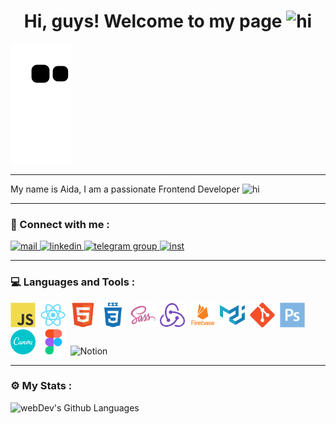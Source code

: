
<h1 align="center"> Hi, guys! Welcome to my page <img src="https://media.tenor.com/XyfkuomEwj4AAAAi/hello.gif" width="40"  alt="hi" /> </h1>

<!-- <p align="center"><img src="https://media.tenor.com/LtF6lgB8FdsAAAAi/mochi-peach.gif" width="200"  alt="hi" /></p> -->
<!-- <img src="https://media.tenor.com/mKMXJtjSv7YAAAAi/peachcat-new.gif" width="40"  alt="hi" /> -->

![Snake animation](https://raw.githubusercontent.com/muhiqsimui/muhiqsimui/output/github-contribution-grid-snake.svg)

---

My name is Aida, I am a passionate Frontend Developer <img src="https://media.tenor.com/LtF6lgB8FdsAAAAi/mochi-peach.gif" width="40"  alt="hi" />

---

### 🤝 Connect with me :

  <div id="badges">
  <a href="mailto: aidagube@mail.com" target="_blank">
      <img src="https://cdn-icons-png.flaticon.com/512/270/270021.png" width="40" height="40" alt="mail"/>
    </a>
    <a href="https://www.linkedin.com/in/aidagube/" target="_blank">
      <img src="https://cdn-icons-png.flaticon.com/512/2504/2504799.png" width="40" height="40" alt="linkedin" />
    </a>
    <a href="https://t.me/AidaGube" target="_blank">
      <img src="https://cdn-icons-png.flaticon.com/512/2111/2111646.png" width="40" height="40" alt="telegram group" />
    </a>
    <a href="https://www.instagram.com/_.ag05/" target="_blank">
      <img src="https://cdn-icons-png.flaticon.com/512/3955/3955024.png" width="40" height="40" alt="inst"/>
    </a> 
  </div>

---

### 💻  Languages and Tools :

<div>
    <img src="https://github.com/devicons/devicon/blob/master/icons/javascript/javascript-original.svg" title="javascript" alt="javascript" width="40" height="40"/>&nbsp;
    <img src="https://github.com/devicons/devicon/blob/master/icons/react/react-original.svg" title="reactjs" alt="reactjs" width="40" height="40"/>&nbsp;
  <img src="https://github.com/devicons/devicon/blob/master/icons/html5/html5-original.svg" title="html5" alt="html5" width="40" height="40"/>&nbsp;
  <img src="https://github.com/devicons/devicon/blob/master/icons/css3/css3-plain-wordmark.svg" title="css" alt="css" width="40" height="40"/>&nbsp;
  <img src="https://github.com/devicons/devicon/blob/master/icons/sass/sass-original.svg" title="sass/scss" alt="sass/scss" width="40" height="40"/>&nbsp;
 <img src="https://github.com/devicons/devicon/blob/master/icons/redux/redux-original.svg" title="redux" alt="redux" width="40" height="40"/>&nbsp; 
    <img src="https://github.com/devicons/devicon/blob/master/icons/firebase/firebase-plain-wordmark.svg" title="firebase" alt="firebase" width="40" height="40"/>&nbsp;
    <img src="https://github.com/devicons/devicon/blob/master/icons/materialui/materialui-original.svg" title="mui" alt="mui" width="40" height="40"/>&nbsp;
  <img src="https://github.com/devicons/devicon/blob/master/icons/git/git-original.svg" title="git" alt="git" width="40" height="40"/>&nbsp;
    <img src="https://github.com/devicons/devicon/blob/master/icons/photoshop/photoshop-plain.svg" title="photoshop" alt="photoshop" width="40" height="40"/>&nbsp;
  <img src="https://github.com/devicons/devicon/blob/master/icons/canva/canva-original.svg" title="canva" alt="canva" width="40" height="40"/>&nbsp;
  <img src="https://github.com/devicons/devicon/blob/master/icons/figma/figma-original.svg" title="figma" alt="figma" width="40" height="40"/>&nbsp;
  <img src="https://upload.wikimedia.org/wikipedia/commons/e/e9/Notion-logo.svg" title="Notion" alt="Notion" width="40" height="40"/>&nbsp;
</div>

---

### ⚙️ My Stats :
 <img height="200px" align="left" alt="webDev's Github Languages" src="https://github-readme-streak-stats.herokuapp.com/?user=aidagube&layout=compact&theme=vision-friendly-dark" />
      
<!-- <table>
  <tr>
    <td>

    </td>
    <td>
      <img height="180px" align="left" src="https://github-readme-stats.vercel.app/api/top-langs?username=aidagube&show_icons=true&locale=en&layout=compact&theme=vision-friendly-dark" alt="aidagube" />
    </td>
  </tr>
</table> -->
